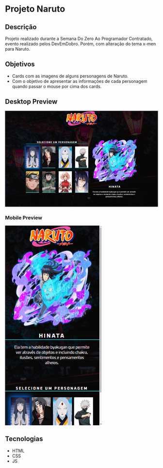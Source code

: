 # Projeto Naruto

## Descrição
Projeto realizado durante a Semana Do Zero Ao Programador Contratado, evento realizado pelos DevEmDobro. Porém, com alteração do tema x-men para Naruto. 

## Objetivos
- Cards com as imagens de alguns personagens de Naruto.
- Com o objetivo de apresentar as informações de cada personagem quando passar o mouse por cima dos cards. 

## Desktop Preview
![](./src/design/naruto.gif)


### Mobile Preview

![](./src/design/naruto-mobile.gif)


## Tecnologias
- HTML
- CSS
- JS 